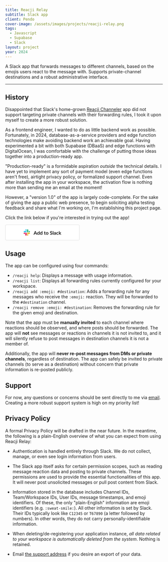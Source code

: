 ```yaml
---
title: Reacji Relay
subtitle: Slack app
client: Pendo
cover-image: /assets/images/projects/reacji-relay.png
tags:
  - Javascript
  - Supabase
  - Slack
layout: project
year: 2024
---
```


A Slack app that forwards messages to different channels, based on the emojis
users react to the message with. Supports private-channel destinations and a
robust administrative interface. <!--more-->

---

## History

Disappointed that Slack's home-grown
[Reacji Channeler](https://reacji-channeler.builtbyslack.com/) app did not
support targeting private channels with their forwarding rules, I took it upon
myself to create a more robust solution.

As a frontend engineer, I wanted to do as little backend work as possible.
Fortunately, in 2024, database-as-a-service providers and edge function
technologies make avoiding backend work an achievable goal. Having experimented
a bit with both Supabase (DBaaS) and edge functions with DigitalOcean, I was
comfortable with the challenge of putting those ideas together into a
production-ready app.

"Production-ready" is a formidable aspiration _outside_ the technical details. I
have yet to implement any sort of payment model (even edge functions aren't
free), airtight privacy policy, or formalized support channel. Even after
installing the app in your workspace, the activation flow is nothing more than
sending me an email at the moment!

However, a "version 1.0" of the app is largely code-complete. For the sake of
giving the app a public web presence, to begin soliciting alpha testing feedback
and share what I'm working on, I'm establishing this project page.

Click the link below if you're interested in trying out the app!

<a href="https://ouajvwrffkiwzwwjvuzp.supabase.co/functions/v1/oauth/request" style="align-items:center;color:#000;background:#fff;border:1px solid #ddd;border-radius:4px;display:inline-flex;font-family:Lato, sans-serif;font-size:16px;font-weight:600;height:48px;justify-content:center;text-decoration:none;width:236px"><svg xmlns="http://www.w3.org/2000/svg" style="height:20px;width:20px;margin-right:12px" viewBox="0 0 122.8 122.8"><path d="M25.8 77.6c0 7.1-5.8 12.9-12.9 12.9S0 84.7 0 77.6s5.8-12.9 12.9-12.9h12.9v12.9zm6.5 0c0-7.1 5.8-12.9 12.9-12.9s12.9 5.8 12.9 12.9v32.3c0 7.1-5.8 12.9-12.9 12.9s-12.9-5.8-12.9-12.9V77.6z" fill="#e01e5a"></path><path d="M45.2 25.8c-7.1 0-12.9-5.8-12.9-12.9S38.1 0 45.2 0s12.9 5.8 12.9 12.9v12.9H45.2zm0 6.5c7.1 0 12.9 5.8 12.9 12.9s-5.8 12.9-12.9 12.9H12.9C5.8 58.1 0 52.3 0 45.2s5.8-12.9 12.9-12.9h32.3z" fill="#36c5f0"></path><path d="M97 45.2c0-7.1 5.8-12.9 12.9-12.9s12.9 5.8 12.9 12.9-5.8 12.9-12.9 12.9H97V45.2zm-6.5 0c0 7.1-5.8 12.9-12.9 12.9s-12.9-5.8-12.9-12.9V12.9C64.7 5.8 70.5 0 77.6 0s12.9 5.8 12.9 12.9v32.3z" fill="#2eb67d"></path><path d="M77.6 97c7.1 0 12.9 5.8 12.9 12.9s-5.8 12.9-12.9 12.9-12.9-5.8-12.9-12.9V97h12.9zm0-6.5c-7.1 0-12.9-5.8-12.9-12.9s5.8-12.9 12.9-12.9h32.3c7.1 0 12.9 5.8 12.9 12.9s-5.8 12.9-12.9 12.9H77.6z" fill="#ecb22e"></path></svg>Add
to Slack</a>

## Usage

The app can be configured using four commands:

- `/reacji help`: Displays a message with usage information.
- `/reacji list`: Displays all forwarding rules currently configured for your
  workspace.
- `/reacji add :emoji: #destination`: Adds a forwarding rule for any messages
  who receive the `:emoji:` reaction. They will be forwarded to the
  `#destination` channel.
- `/reacji remove :emoji: #destination`: Removes the forwarding rule for the
  given emoji and destination.

Note that the app must be **manually invited** to each channel where reactions
should be observed, and where posts should be forwarded. The app will **not**
see messages or reactions in channels it is not invited to, and it will silently
refuse to post messages in destination channels it is not a member of.

Additionally, the app will **never re-post messages from DMs or private
channels**, regardless of destination. The app can safely be invited to private
channels (to serve as a destination) without concern that private information is
re-posted publicly.

## Support

For now, any questions or concerns should be sent directly to me via
[email](mailto:reacjisupport.smite805@passmail.net). Creating a more robust
support system is high on my priority list!

## Privacy Policy

A formal Privacy Policy will be drafted in the near future. In the meantime, the
following is a plain-English overview of what you can expect from using Reacji
Relay:

- Authentication is handled entirely through Slack. We do not collect, manage,
  or even see login information from users.

- The Slack app itself asks for certain permission scopes, such as reading
  message reaction data and posting to private channels. These permissions are
  used to provide the essential functionalities of this app. It will never post
  unsolicited messages or pull post content from Slack.

- Information stored in the database includes Channel IDs, Team/Workspace IDs,
  User IDs, message timestamps, and emoji identifiers. Of these, the only
  "plain-English" information are emoji identifiers (e.g. `:sweat-smile:`). All
  other information is set by Slack. Their IDs typically look like `C12345` or
  `T67890` (a letter followed by numbers). In other words, they do not carry
  personally-identifiable information.

- When deleting/de-registering your application instance, _all data related to
  your workspace is automatically deleted from the system_. Nothing is retained.

- Email [the support address](mailto:reacjisupport.smite805@passmail.net) if you
  desire an export of your data.

